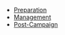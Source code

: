 * [Preparation](index.md#campaign-preparation)
* [Management](index.md#campaign-management)
* [Post-Campaign](index.md#post-campaign)

